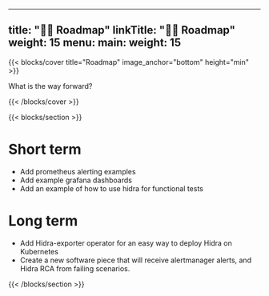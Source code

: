 
---

title: "🚶‍♂️ Roadmap"
linkTitle: "🚶‍♂️ Roadmap"
weight: 15
menu:
  main:
    weight: 15
---

{{< blocks/cover title="Roadmap" image_anchor="bottom" height="min" >}}
<p class="lead mt-5">What is the way forward?
</p>

{{< /blocks/cover >}}

{{< blocks/section >}}

<div class="col-6">
  <h1 class="text-center">Short term</h1>
  <ul>
    <li>
      Add prometheus alerting examples
    </li>
    <li>
      Add example grafana dashboards
    </li>
    <li>
      Add an example of how to use hidra for functional tests
    </li>
  </ul>
</div>
<div class="col-6">
  <h1 class="text-center">Long term</h1>
  <ul>
    <li>
      Add Hidra-exporter operator for an easy way to deploy Hidra on Kubernetes
    </li>
    <li>
      Create a new software piece that will receive alertmanager alerts, and Hidra RCA from failing scenarios.
    </li>
  </ul>

</div>

{{< /blocks/section >}}
